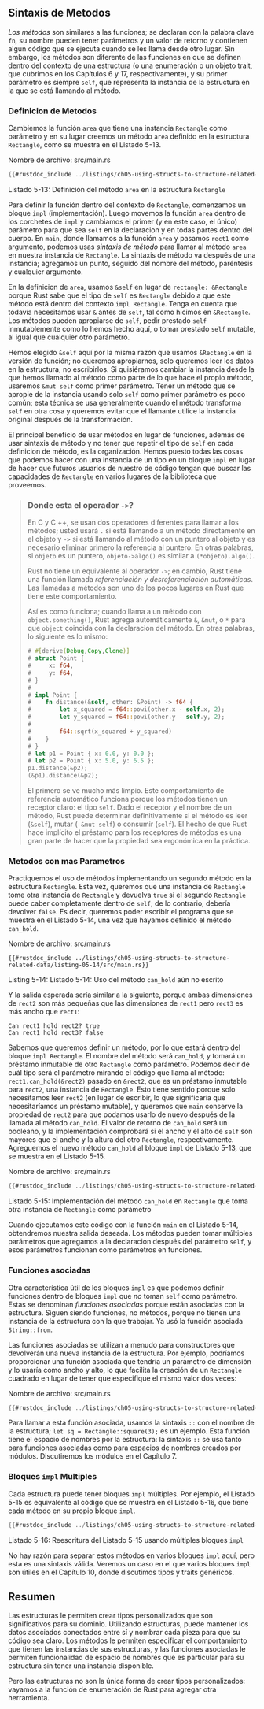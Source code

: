 ## Sintaxis de Metodos

*Los métodos* son similares a las funciones; se declaran con la palabra clave `fn`, 
su nombre pueden tener parámetros y un valor de retorno y contienen algun
código que se ejecuta cuando se les llama desde otro lugar. Sin embargo, los métodos son
diferente de las funciones en que se definen dentro del contexto de una estructura
(o una enumeración o un objeto trait, que cubrimos en los Capítulos 6 y 17,
respectivamente), y su primer parámetro es siempre `self`, que representa la
instancia de la estructura en la que se está llamando al método.

### Definicion de Metodos

Cambiemos la función `area` que tiene una instancia `Rectangle` como parámetro
y en su lugar creemos un método `area` definido en la estructura `Rectangle`, como se muestra
en el Listado 5-13.

<span class="filename">Nombre de archivo: src/main.rs</span>

```rust
{{#rustdoc_include ../listings/ch05-using-structs-to-structure-related-data/listing-05-13/src/main.rs}}
```

<span class="caption">Listado 5-13: Definición del método `area` en la
estructura `Rectangle`</span>

Para definir la función dentro del contexto de `Rectangle`, comenzamos un bloque `impl`
(implementación). Luego movemos la función `area` dentro de los corchetes de `impl`
 y cambiamos el primer (y en este caso, el único) parámetro para que sea
`self` en la declaracion y en todas partes dentro del cuerpo. En `main`, donde
llamamos a la función `area` y pasamos `rect1` como argumento, podemos
usas *sintaxis de método* para llamar al método `area` en nuestra instancia de `Rectangle`.
La sintaxis de método va después de una instancia; agregamos un punto, seguido del nombre del método,
paréntesis y cualquier argumento.

En la definicion de `area`, usamos `&self` en lugar de `rectangle: &Rectangle`
porque Rust sabe que el tipo de `self` es `Rectangle` debido a que este método está
dentro del contexto `impl Rectangle`. Tenga en cuenta que todavía necesitamos usar `&`
antes de `self`, tal como hicimos en `&Rectangle`. Los métodos pueden apropiarse de
`self`, pedir prestado `self` inmutablemente como lo hemos hecho aquí, o tomar prestado `self` mutable,
al igual que cualquier otro parámetro.

Hemos elegido `&self` aquí por la misma razón que usamos `&Rectangle` en la
versión de función; no queremos apropiarnos, solo queremos leer los
datos en la estructura, no escribirlos. Si quisiéramos cambiar la instancia desde la que
hemos llamado al método como parte de lo que hace el propio método, usaremos `&mut self`
como primer parámetro. Tener un método que se apropie de la
instancia usando solo `self` como primer parámetro es poco común; esta técnica se usa
generalmente cuando el método transforma `self` en otra cosa y queremos
evitar que el llamante utilice la instancia original después de la transformación.

El principal beneficio de usar métodos en lugar de funciones, además de usar
sintaxis de método y no tener que repetir el tipo de `self` en cada definicion de método,
es la organización. Hemos puesto todas las cosas que podemos hacer con una
instancia de un tipo en un bloque `impl` en lugar de hacer que futuros usuarios de nuestro
de código tengan que buscar las capacidades de `Rectangle` en varios lugares de la biblioteca que
proveemos.

> ### Donde esta el operador `->`?
>
> En C y C ++, se usan dos operadores diferentes para llamar a los métodos; usted usará
> `.` si está llamando a un método directamente en el objeto y `->` si está
> llamando al método con un puntero al objeto y es necesario eliminar primero la referencia al
> puntero. En otras palabras, si `objeto` es un puntero,
> `objeto->algo()` es similar a `(*objeto).algo()`.
>
> Rust no tiene un equivalente al operador `->`; en cambio, Rust tiene una
> función llamada *referenciación y desreferenciación automáticas*. Las llamadas a métodos son
> uno de los pocos lugares en Rust que tiene este comportamiento.
>
> Así es como funciona; cuando llama a un método con `object.something()`, Rust
> agrega automáticamente `&`, `&mut`, o `*` para que `object` coincida con la declaracion del
> método. En otras palabras, lo siguiente es lo mismo:
>
> <!-- CAN'T EXTRACT SEE BUG https://github.com/rust-lang/mdBook/issues/1127 -->
> ```rust
> # #[derive(Debug,Copy,Clone)]
> # struct Point {
> #     x: f64,
> #     y: f64,
> # }
> #
> # impl Point {
> #    fn distance(&self, other: &Point) -> f64 {
> #        let x_squared = f64::powi(other.x - self.x, 2);
> #        let y_squared = f64::powi(other.y - self.y, 2);
> #
> #        f64::sqrt(x_squared + y_squared)
> #    }
> # }
> # let p1 = Point { x: 0.0, y: 0.0 };
> # let p2 = Point { x: 5.0, y: 6.5 };
> p1.distance(&p2);
> (&p1).distance(&p2);
> ```
>
> El primero se ve mucho más limpio. Este comportamiento de referencia automático funciona
> porque los métodos tienen un receptor claro: el tipo `self`. Dado el receptor
> y el nombre de un método, Rust puede determinar definitivamente si el método es
> leer (`&self`), mutar (` &mut self`) o consumir (`self`). El hecho de
> que Rust hace implícito el préstamo para los receptores de métodos es una gran parte de
> hacer que la propiedad sea ergonómica en la práctica.

### Metodos con mas Parametros

Practiquemos el uso de métodos implementando un segundo método en la
estructura `Rectangle`. Esta vez, queremos que una instancia de `Rectangle` tome otra instancia
de `Rectangle` y devuelva `true` si el segundo `Rectangle` puede caber completamente
dentro de `self`; de lo contrario, debería devolver `false`. Es decir, queremos poder
escribir el programa que se muestra en el Listado 5-14, una vez que hayamos definido el 
método `can_hold`.


<span class="filename">Nombre de archivo: src/main.rs</span>

```rust,ignore
{{#rustdoc_include ../listings/ch05-using-structs-to-structure-related-data/listing-05-14/src/main.rs}}
```

<span class="caption">Listing 5-14: Listado 5-14: Uso del método `can_hold` aún no escrito</span>

Y la salida esperada sería similar a la siguiente, porque ambas dimensiones
de `rect2` son más pequeñas que las dimensiones de `rect1` pero `rect3` es más ancho que
`rect1`:

```text
Can rect1 hold rect2? true
Can rect1 hold rect3? false
```
Sabemos que queremos definir un método, por lo que estará dentro del bloque `impl Rectangle`.
El nombre del método será `can_hold`, y tomará un préstamo inmutable
de otro `Rectangle` como parámetro. Podemos decir de cuál tipo será el
parámetro mirando el código que llama al método:
`rect1.can_hold(&rect2)` pasado en `&rect2`, que es un préstamo inmutable para
`rect2`, una instancia de `Rectangle`. Esto tiene sentido porque solo necesitamos
leer `rect2` (en lugar de escribir, lo que significaría que necesitaríamos un préstamo mutable),
y queremos que `main` conserve la propiedad de `rect2` para que podamos usarlo de nuevo después
de la llamada al método `can_hold`. El valor de retorno de `can_hold` será un
booleano, y la implementación comprobará si el ancho y el alto de
`self` son mayores que el ancho y la altura del otro `Rectangle`,
respectivamente. Agreguemos el nuevo método `can_hold` al bloque `impl` de
Listado 5-13, que se muestra en el Listado 5-15.

<span class="filename">Nombre de archivo: src/main.rs</span>

```rust
{{#rustdoc_include ../listings/ch05-using-structs-to-structure-related-data/listing-05-15/src/main.rs:here}}
```

<span class="caption">Listado 5-15: Implementación del método `can_hold` en
`Rectangle` que toma otra instancia de `Rectangle` como parámetro </span>

Cuando ejecutamos este código con la función `main` en el Listado 5-14, obtendremos nuestra
salida deseada. Los métodos pueden tomar múltiples parámetros que agregamos a la
declaracion después del parámetro `self`, y esos parámetros funcionan como
parámetros en funciones.

### Funciones asociadas

Otra característica útil de los bloques `impl` es que podemos definir
funciones dentro de bloques `impl` que *no* toman `self` como parámetro. Estas
se denominan *funciones asociadas* porque están asociadas con la estructura.
Siguen siendo funciones, no métodos, porque no tienen una instancia de
la estructura con la que trabajar. Ya usó la función asociada `String::from`.

Las funciones asociadas se utilizan a menudo para constructores que devolverán una nueva
instancia de la estructura. Por ejemplo, podríamos proporcionar una función asociada
que tendría un parámetro de dimensión y lo usaría como ancho y alto,
lo que facilita la creación de un `Rectangle` cuadrado en lugar de tener que
especifique el mismo valor dos veces:

<span class="filename">Nombre de archivo: src/main.rs</span>

```rust
{{#rustdoc_include ../listings/ch05-using-structs-to-structure-related-data/no-listing-03-associated-functions/src/main.rs:here}}
```

Para llamar a esta función asociada, usamos la sintaxis `::` con el nombre de la estructura;
`let sq = Rectangle::square(3);` es un ejemplo. Esta función tiene el espacio de nombres por
la estructura: la sintaxis `::` se usa tanto para funciones asociadas como para
espacios de nombres creados por módulos. Discutiremos los módulos en el Capítulo 7.

### Bloques `impl` Multiples

Cada estructura puede tener bloques `impl` múltiples. Por ejemplo, el Listado
5-15 es equivalente al código que se muestra en el Listado 5-16, que tiene cada método
en su propio bloque `impl`.

```rust
{{#rustdoc_include ../listings/ch05-using-structs-to-structure-related-data/listing-05-16/src/main.rs:here}}
```

<span class="caption">Listado 5-16: Reescritura del Listado 5-15 usando múltiples bloques `impl`</span>

No hay razón para separar estos métodos en varios bloques `impl` aquí,
pero esta es una sintaxis válida. Veremos un caso en el que varios bloques `impl` son
útiles en el Capítulo 10, donde discutimos tipos y traits genéricos.

## Resumen

Las estructuras le permiten crear tipos personalizados que son significativos para su dominio.
Utilizando estructuras, puede mantener los datos asociados conectados entre sí
y nombrar cada pieza para que su código sea claro. Los métodos le permiten especificar el
comportamiento que tienen las instancias de sus estructuras, y las funciones asociadas le permiten
funcionalidad de espacio de nombres que es particular para su estructura sin tener una
instancia disponible.

Pero las estructuras no son la única forma de crear tipos personalizados: vayamos a
la función de enumeración de Rust para agregar otra herramienta.
